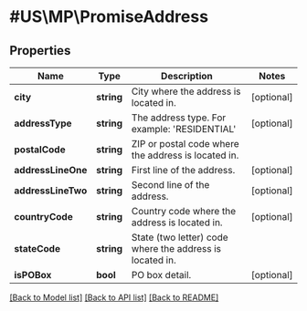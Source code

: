 # #US\MP\PromiseAddress

## Properties

Name | Type | Description | Notes
------------ | ------------- | ------------- | -------------
**city** | **string** | City where the address is located in. | [optional]
**addressType** | **string** | The address type. For example: 'RESIDENTIAL' | [optional]
**postalCode** | **string** | ZIP or postal code where the address is located in. |
**addressLineOne** | **string** | First line of the address. | [optional]
**addressLineTwo** | **string** | Second line of the address. | [optional]
**countryCode** | **string** | Country code where the address is located in. | [optional]
**stateCode** | **string** | State (two letter) code where the address is located in. |
**isPOBox** | **bool** | PO box detail. | [optional]


[[Back to Model list]](../) [[Back to API list]](../../Api/US/MP) [[Back to README]](../../README.md)
